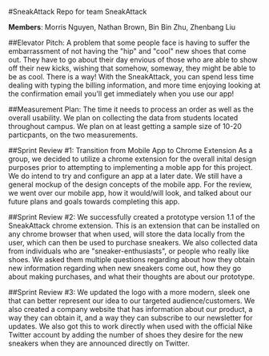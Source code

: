 #SneakAttack
Repo for team SneakAttack

**Members**: Morris Nguyen, Nathan Brown, Bin Bin Zhu, Zhenbang Liu

##Elevator Pitch:
A problem that some people face is having to suffer the embarrassment of not having the "hip" and "cool" new shoes that come out. They have to go about their day envious of those who are able to show off their new kicks, wishing that somehow, someway, they might be able to be as cool. There is a way! With the SneakAttack, you can spend less time dealing with typing the billing information, and more time enjoying looking at the confirmation email you'll get immediately when you use our app!

##Measurement Plan:
The time it needs to process an order as well as the overall usability. We plan on collecting the data from students located throughout campus. We plan on at least getting a sample size of 10-20 particpants, on the two measurements.

##Sprint Review #1:
Transition from Mobile App to Chrome Extension
As a group, we decided to utilize a chrome extension for the overall inital design purposes prior to attempting to implementing a moble app for this project. We do intend to try and configure an app at a later date. We still have a general mockup of the design concepts of the mobile app. For the review, we went over our mobile app, how it would/will look, and talked about our future plans and goals towards completing this app.

##Sprint Review #2: 
We successfully created a prototype version 1.1 of the SneakAttack chrome extension. This is an extension that can be installed on any chrome browser that when used, will store the data locally from the user, which can then be used to purchase sneakers.
We also collected data from individuals who are "sneaker-enthusiasts", or people who really like shoes. We asked them multiple questions regarding about how they obtain new information regarding when new sneakers come out, how they go about making purchases, and what their thoughts are about our prototype.

##Sprint Review #3:
We updated the logo with a more modern, sleek one that can better represent our idea to our targeted audience/customers. We also created a company website that has information about our product, a way they can obtain it, and a way they can subscribe to our newsletter for updates. We also got this to work directly when used with the official Nike Twitter account by adding the number of shoes they desire for the new sneakers when they are announced directly on Twitter.
